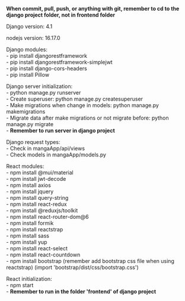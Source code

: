 **When commit, pull, push, or anything with git, remember to cd to the django project folder, not in frontend folder**


Django version: 4.1

nodejs version: 16.17.0

Django modules:\
    - pip install djangorestframework\
    - pip install djangorestframework-simplejwt\
    - pip install django-cors-headers\
    - pip install Pillow

Django server initialization:\
    - python manage.py runserver\
    - Create superuser: python manage.py createsuperuser\
    - Make migrations when change in models: python manage.py makemigrations\
    - Migrate data after make migrations or not migrate before: python manage.py migrate\
    - **Remember to run server in django project**

Django request types:\
    - Check in mangaApp/api/views\
    - Check models in mangaApp/models.py

React modules:\
    - npm install @mui/material\
    - npm install jwt-decode\
    - npm install axios\
    - npm install jquery\
    - npm install query-string\
    - npm install react-redux\
    - npm install @reduxjs/toolkit\
    - npm install react-router-dom@6\
    - npm install formik\
    - npm install reactstrap\
    - npm install sass\
    - npm install yup\
    - npm install react-select\
    - npm install react-countdown\
    - npm install bootstrap (remember add bootstrap css file when using reactstrap) (import 'bootstrap/dist/css/bootstrap.css')


React initialization:\
    - npm start\
    - **Remember to run in the folder 'frontend' of django project**

